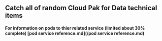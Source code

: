 ## Catch all of random Cloud Pak for Data technical items
#### For information on pods to thier related service (limited about 30% complete) [pod service reference.md](/pod service reference.md)
